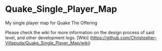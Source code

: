 # Quake_Single_Player_Map
My single player map for Quake The Offering

Please check the wiki for more information on the design process of said level, and other development logs.
[Wiki] (https://github.com/Christopher-Villapuda/Quake_Single_Player_Map/wiki)
